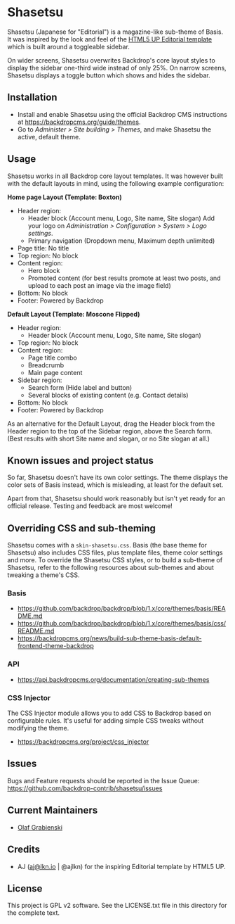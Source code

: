 Shasetsu
========

Shasetsu (Japanese for "Editorial") is a magazine-like sub-theme of Basis. It
was inspired by the look and feel of the [HTML5 UP Editorial template](https://html5up.net/editorial)
which is built around a toggleable sidebar.

On wider screens, Shasetsu overwrites Backdrop's core layout styles to display
the sidebar one-third wide instead of only 25%. On narrow screens, Shasetsu
displays a toggle button which shows and hides the sidebar.

Installation
------------

- Install and enable Shasetsu using the official Backdrop CMS instructions at
https://backdropcms.org/guide/themes.
- Go to *Administer > Site building > Themes*, and make Shasetsu the active,
default theme.

Usage
-----

Shasetsu works in all Backdrop core layout templates. It was however built
with the default layouts in mind, using the following example configuration:

**Home page Layout (Template: Boxton)**

- Header region:
  - Header block (Account menu, Logo, Site name, Site slogan)
    Add your logo on *Administration > Configuration > System > Logo settings*.
  - Primary navigation (Dropdown menu, Maximum depth unlimited)
- Page title: No title
- Top region: No block
- Content region:
  - Hero block
  - Promoted content (for best results promote at least two posts, and upload
    to each post an image via the image field)
- Bottom: No block
- Footer: Powered by Backdrop

**Default Layout (Template: Moscone Flipped)**

- Header region:
  - Header block (Account menu, Logo, Site name, Site slogan)
- Top region: No block
- Content region:
  - Page title combo
  - Breadcrumb
  - Main page content
- Sidebar region:
  - Search form (Hide label and button)
  - Several blocks of existing content (e.g. Contact details)
- Bottom: No block
- Footer: Powered by Backdrop

As an alternative for the Default Layout, drag the Header block from the
Header region to the top of the Sidebar region, above the Search form.
(Best results with short Site name and slogan, or no Site slogan at all.)

Known issues and project status
-------------------------------

So far, Shasetsu doesn't have its own color settings. The theme displays the
color sets of Basis instead, which is misleading, at least for the default set.

Apart from that, Shasetsu should work reasonably but isn't yet ready for an
official release. Testing and feedback are most welcome!

Overriding CSS and sub-theming
------------------------------

Shasetsu comes with a `skin-shasetsu.css`. Basis (the base theme for
Shasetsu) also includes CSS files, plus template files, theme color settings
and more. To override the Shasetsu CSS styles, or to build a sub-theme of
Shasetsu, refer to the following resources about sub-themes and about
tweaking a theme's CSS.

### Basis
- https://github.com/backdrop/backdrop/blob/1.x/core/themes/basis/README.md
- https://github.com/backdrop/backdrop/blob/1.x/core/themes/basis/css/README.md
- https://backdropcms.org/news/build-sub-theme-basis-default-frontend-theme-backdrop

### API
- https://api.backdropcms.org/documentation/creating-sub-themes

### CSS Injector
The CSS Injector module allows you to add CSS to Backdrop based on configurable
rules. It's useful for adding simple CSS tweaks without modifying the theme.
- https://backdropcms.org/project/css_injector

Issues
------

Bugs and Feature requests should be reported in the Issue Queue:
https://github.com/backdrop-contrib/shasetsu/issues

Current Maintainers
-------------------

- [Olaf Grabienski](https://github.com/olafgrabienski)

Credits
-------

- AJ (aj@lkn.io | @ajlkn) for the inspiring Editorial template by HTML5 UP.

License
-------

This project is GPL v2 software.
See the LICENSE.txt file in this directory for the complete text.
